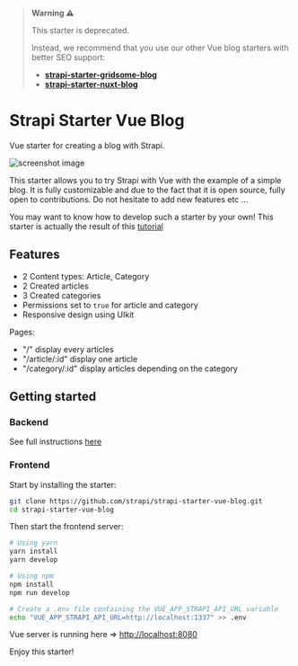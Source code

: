 > **Warning :warning:**
>
> This starter is deprecated.
>
> Instead, we recommend that you use our other Vue blog starters with better SEO support:
>
> * [**strapi-starter-gridsome-blog**](https://github.com/strapi/strapi-starter-gridsome-blog)
> * [**strapi-starter-nuxt-blog**](https://github.com/strapi/strapi-starter-nuxt-blog)

# Strapi Starter Vue Blog

Vue starter for creating a blog with Strapi.

![screenshot image](/screenshot.png)

This starter allows you to try Strapi with Vue with the example of a simple blog. It is fully customizable and due to the fact that it is open source, fully open to contributions. Do not hesitate to add new features etc ...

You may want to know how to develop such a starter by your own! This starter is actually the result of this [tutorial](https://strapi.io/blog/build-a-blog-with-vue-strapi-and-apollo)

## Features

- 2 Content types: Article, Category
- 2 Created articles
- 3 Created categories
- Permissions set to `true` for article and category
- Responsive design using UIkit

Pages:

- "/" display every articles
- "/article/:id" display one article
- "/category/:id" display articles depending on the category

## Getting started

### Backend

See full instructions [here](https://github.com/strapi/strapi-legacy-blog)

### Frontend

Start by installing the starter:

```bash
git clone https://github.com/strapi/strapi-starter-vue-blog.git
cd strapi-starter-vue-blog
```

Then start the frontend server:

```bash
# Using yarn
yarn install
yarn develop

# Using npm
npm install
npm run develop

# Create a .env file containing the VUE_APP_STRAPI_API_URL variable
echo "VUE_APP_STRAPI_API_URL=http://localhost:1337" >> .env
```

Vue server is running here => [http://localhost:8080](http://localhost:8080)

Enjoy this starter!
